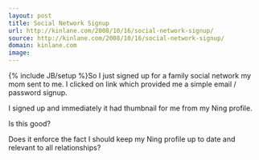 ```yaml
---
layout: post
title: Social Network Signup
url: http://kinlane.com/2008/10/16/social-network-signup/
source: http://kinlane.com/2008/10/16/social-network-signup/
domain: kinlane.com
image: 
---
```

{% include JB/setup %}So I just signed up for a family social network my mom sent to me. I clicked on link which provided me a simple email / password signup.<p></p>
I signed up and immediately it had thumbnail for me from my Ning profile.<p></p>
Is this good?<p></p>
Does it enforce the fact I should keep my Ning profile up to date and relevant to all relationships?